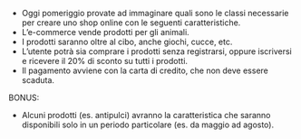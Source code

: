 * Oggi pomeriggio provate ad immaginare quali sono le classi necessarie per creare uno shop online con le seguenti caratteristiche.
* L’e-commerce vende prodotti per gli animali.
* I prodotti saranno oltre al cibo, anche giochi, cucce, etc.
* L’utente potrà sia comprare i prodotti senza registrarsi, oppure iscriversi e ricevere il 20% di sconto su tutti i prodotti.
* Il pagamento avviene con la carta di credito, che non deve essere scaduta.

BONUS:
* Alcuni prodotti (es. antipulci) avranno la caratteristica che saranno disponibili solo in un periodo particolare (es. da maggio ad agosto).
